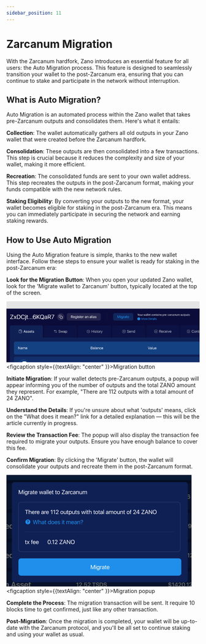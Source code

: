 ```yaml
---
sidebar_position: 11
---
```


# Zarcanum Migration

With the Zarcanum hardfork, Zano introduces an essential feature for all users: the Auto Migration process. This feature is designed to seamlessly transition your wallet to the post-Zarcanum era, ensuring that you can continue to stake and participate in the network without interruption.

## What is Auto Migration?

Auto Migration is an automated process within the Zano wallet that takes pre-Zarcanum outputs and consolidates them. Here's what it entails:

**Collection**: The wallet automatically gathers all old outputs in your Zano wallet that were created before the Zarcanum hardfork.

**Consolidation**: These outputs are then consolidated into a few transactions. This step is crucial because it reduces the complexity and size of your wallet, making it more efficient.

**Recreation**: The consolidated funds are sent to your own wallet address. This step recreates the outputs in the post-Zarcanum format, making your funds compatible with the new network rules.

**Staking Eligibility**: By converting your outputs to the new format, your wallet becomes eligible for staking in the post-Zarcanum era. This means you can immediately participate in securing the network and earning staking rewards.

## How to Use Auto Migration

Using the Auto Migration feature is simple, thanks to the new wallet interface. Follow these steps to ensure your wallet is ready for staking in the post-Zarcanum era:

**Look for the Migration Button**: When you open your updated Zano wallet, look for the 'Migrate wallet to Zarcanum' button, typically located at the top of the screen.

![alt migration-button](../../static/img/use/zarcanum-migration/button.png 'migration button')<figcaption style={{textAlign: "center" }}>Migration button</figcaption>

**Initiate Migration**: If your wallet detects pre-Zarcanum outputs, a popup will appear informing you of the number of outputs and the total ZANO amount they represent. For example, "There are 112 outputs with a total amount of 24 ZANO".

**Understand the Details**: If you're unsure about what 'outputs' means, click on the "What does it mean?" link for a detailed explanation — this will be the article currently in progress.

**Review the Transaction Fee**: The popup will also display the transaction fee required to migrate your outputs. Ensure you have enough balance to cover this fee.

**Confirm Migration**: By clicking the 'Migrate' button, the wallet will consolidate your outputs and recreate them in the post-Zarcanum format.

![alt migration-popup](../../static/img/use/zarcanum-migration/popup.png 'migration popup')<figcaption style={{textAlign: "center" }}>Migration popup</figcaption>

**Complete the Process**: The migration transaction will be sent. It require 10 blocks time to get confirmed, just like any other transaction.

**Post-Migration**: Once the migration is completed, your wallet will be up-to-date with the Zarcanum protocol, and you'll be all set to continue staking and using your wallet as usual.
